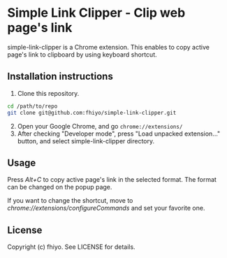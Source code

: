 # Simple Link Clipper - Clip web page's link

simple-link-clipper is a Chrome extension. This enables to copy active page's link to clipboard by using keyboard shortcut.

## Installation instructions

1. Clone this repository.
```sh
cd /path/to/repo
git clone git@github.com:fhiyo/simple-link-clipper.git
```
    
2. Open your Google Chrome, and go `chrome://extensions/`
3. After checking "Developer mode", press "Load unpacked extension…" button, and select simple-link-clipper directory.

## Usage

Press *Alt+C* to copy active page's link in the selected format. The format can be changed on the popup page.

If you want to change the shortcut, move to *chrome://extensions/configureCommands* and set your favorite one.

## License

Copyright (c) fhiyo. See LICENSE for details.

